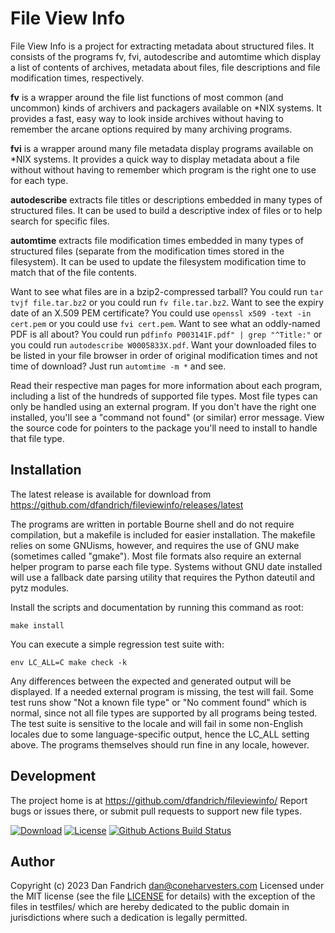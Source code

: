 # File View Info

File View Info is a project for extracting metadata about structured files.
It consists of the programs fv, fvi, autodescribe and automtime which display a
list of contents of archives, metadata about files, file descriptions
and file modification times, respectively.

**fv** is a wrapper around the file list functions of most common (and
uncommon) kinds of archivers and packagers available on *NIX systems. It
provides a fast, easy way to look inside archives without having to remember
the arcane options required by many archiving programs.

**fvi** is a wrapper around many file metadata display programs available on
*NIX systems. It provides a quick way to display metadata about a file without
without having to remember which program is the right one to use for each type.

**autodescribe** extracts file titles or descriptions embedded in many types of
structured files. It can be used to build a descriptive index of files or to
help search for specific files.

**automtime** extracts file modification times embedded in many types of
structured files (separate from the modification times stored in the
filesystem). It can be used to update the filesystem modification time to match
that of the file contents.

Want to see what files are in a bzip2-compressed tarball? You could run `tar
tvjf file.tar.bz2` or you could run `fv file.tar.bz2`. Want to see the expiry
date of an X.509 PEM certificate?  You could use `openssl x509 -text -in
cert.pem` or you could use `fvi cert.pem`. Want to see what an oddly-named PDF
is all about? You could run `pdfinfo P003141F.pdf" | grep "^Title:"` or you
could run `autodescribe W0005833X.pdf`. Want your downloaded files to be listed
in your file browser in order of original modification times and not time of
download?  Just run `automtime -m *` and see.

Read their respective man pages for more information about each program,
including a list of the hundreds of supported file types. Most file types can
only be handled using an external program. If you don't have the right one
installed, you'll see a "command not found" (or similar) error message.  View
the source code for pointers to the package you'll need to install to handle
that file type.

## Installation

The latest release is available for download from
https://github.com/dfandrich/fileviewinfo/releases/latest

The programs are written in portable Bourne shell and do not require
compilation, but a makefile is included for easier installation. The makefile
relies on some GNUisms, however, and requires the use of GNU make (sometimes
called "gmake").  Most file formats also require an external helper program to
parse each file type. Systems without GNU date installed will use a fallback
date parsing utility that requires the Python dateutil and pytz modules.

Install the scripts and documentation by running this command as root:

    make install

You can execute a simple regression test suite with:

    env LC_ALL=C make check -k

Any differences between the expected and generated output will be displayed.
If a needed external program is missing, the test will fail. Some test runs
show "Not a known file type" or "No comment found" which is normal, since not
all file types are supported by all programs being tested.  The test suite is
sensitive to the locale and will fail in some non-English locales due to some
language-specific output, hence the LC_ALL setting above. The programs
themselves should run fine in any locale, however.

## Development

The project home is at https://github.com/dfandrich/fileviewinfo/  Report bugs
or issues there, or submit pull requests to support new file types.

[![Download](https://img.shields.io/github/v/release/dfandrich/fileviewinfo?sort=semver)](https://github.com/dfandrich/fileviewinfo/releases/latest)
[![License](https://img.shields.io/badge/License-MIT-blue.svg)](https://opensource.org/license/mit/)
[![Github Actions Build Status](https://github.com/dfandrich/fileviewinfo/workflows/CI/badge.svg?branch=master)](https://github.com/dfandrich/fileviewinfo/actions?query=workflow%3A%22CI%22)

## Author

Copyright (c) 2023 Dan Fandrich <dan@coneharvesters.com>
Licensed under the MIT license (see the file [LICENSE](LICENSE) for details)
with the exception of the files in testfiles/ which are hereby dedicated to the
public domain in jurisdictions where such a dedication is legally permitted.
